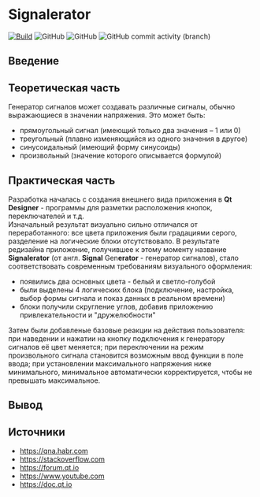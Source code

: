 # Signalerator

[![Build](https://github.com/EgorkA82/Signalerator/actions/workflows/main.yml/badge.svg)](https://github.com/EgorkA82/Signalerator/actions/workflows/main.yml)
![GitHub](https://img.shields.io/github/languages/code-size/EgorkA82/Signalerator)
![GitHub](https://img.shields.io/github/license/EgorkA82/Signalerator)
![GitHub commit activity (branch)](https://img.shields.io/github/commit-activity/m/EgorkA82/Signalerator)

## Введение

## Теоретическая часть

Генератор сигналов может создавать различные сигналы, обычно выражающиеся в значении напряжения. Это может быть:

* прямоугольный сигнал (имеющий только два значения – 1 или 0)
* треугольный (плавно изменяющийся из одного значения в другое)
* синусоидальный (имеющий форму синусоиды)
* произвольный (значение которого описывается формулой)

## Практическая часть

Разработка началась с создания внешнего вида приложения в **Qt Designer** - программы для разметки расположения кнопок, переключателей и т.д.\
Изначальный результат визуально сильно отличался от переработанного: все цвета приложения были градациями серого, разделение на логические блоки отсутствовало. В результате редизайна приложение, получившее к этому моменту название **Signalerator** (от англ. **Signal** Gen**erator** - генератор сигналов), стало соответствовать современным требованиям визуального оформления:

* появились два основных цвета - белый и светло-голубой
* были выделены 4 логических блока (подключение, настройка, выбор формы сигнала и показ данных в реальном времени)
* блоки получили скругление углов, добавив приложению привлекательности и "дружелюбности"

Затем были добавленые базовые реакции на действия пользователя: при наведении и нажатии на кнопку подключения к генератору сигналов её цвет меняется; при переключении на режим произвольного сигнала становится возможным ввод функции в поле ввода; при установлении максимального напряжения ниже минимального, минимальное автоматически корректируется, чтобы не превышать максимальное.

## Вывод

## Источники

* <https://qna.habr.com>
* <https://stackoverflow.com>
* <https://forum.qt.io>
* <https://www.youtube.com>
* <https://doc.qt.io>
